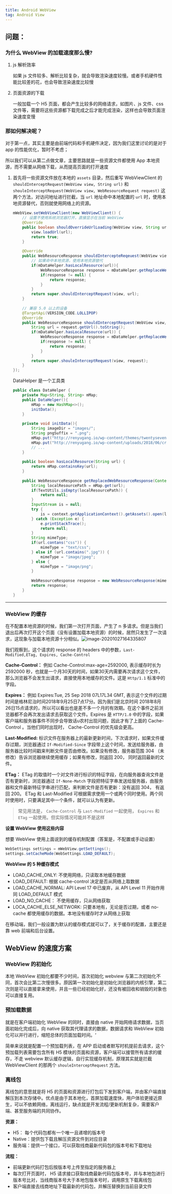 ```yaml
---
title: Android WebView
tag: Android View
---
```




## **问题**：

### **为什么** **WebView 的加载速度那么慢?**

1. js 解析效率

   如果 js 文件较多、解析比较复杂，就会导致渲染速度较慢。或者手机硬件性能比较差的花，也会导致渲染速度比较慢

2. 页面资源的下载

   一般加载一个 H5 页面，都会产生比较多的网络请求，如图片、js 文件、css 文件等，需要将这些资源都下载完成之后才能完成渲染，这样也会导致页面渲染速度变慢

<!-- more -->

### **那如何解决呢？**

对于第一点，其实主要是由前端代码和手机硬件决定，因为我们这里讨论的是对于 app 的性能优化，暂时不考虑；

所以我们可以从第二点做文章，主要思路就是一些资源文件都使用 App 本地资源，而不需要从网络下载，从而提高页面的打开速度

1. 首先将一些资源文件放在本地的 `assets` 目录，然后重写 WebViewClient 的 `shouldInterceptRequest(WebView view, String url)` 和  `shouleInterceptRequest(WebView view, WebResourceRequest request)` 这两个方法，对访问地址进行拦截，当 `url` 地址命中本地配置的 `url` 时，使用本地资源替代，否则就使用网络上的资源。

   ```Java
   mWebView.setWebViewClient(new WebViewClient() {
       // 设置不使用系统浏览器打开，直接显示在当前 WebView
       @Override
       public boolean shouldOverrideUrlLoading(WebView view, String url) {
           view.loadUrl(url);
           return true;
       }
       
       @Override
       public WebResourceResponse shouldIntercepteReqeuest(WebView view, String url) {
           // 如果命中本地资源，使用本地资源替代
           if(mDataHelper.hasLocalResource(url)){
               WebResourceResponse response = mDataHelper.getReplaceWebResourceResponse(getApplicationContext(), url);
               if(response != null) {
                   return response;
               }
           }
           return super.shouldInterceptRequest(view, url);
       }
       
       // 兼容 5.0 以上的设备
       @TargetApi(VERSION_CODE.LOLLIPOP)
       @Override
       public WebResourceResponse shouldInterceptRequest(WebView view, WebResourceRequest request) {
           String url = request.getUrl().toString();
           if(mDataHelper.hasLocalResource(url)) {
               WebResourceResponse response = mDataHelper.getReplaceWebResourceResponse(getApplicationContext(), url);
               if(response != null) {
                   return response;
               }
           }
           return super.shouleInterceptRequest(view, request);
       }
   });
   ```

   DataHelper 是一个工具类

   ```java
   public class DataHelper {
       private Map<String, String> mMap;
       public DataHelper(){
           mMap = new HashMap<>();
           initData();
       }
       
       private void initData(){
           String imageDir = "images/";
           String pngSuffix = ".png";
           mMap.put("http://renyugang.io/wp-content/themes/twentyseventeen/style.css?ver=4.9.8", "css/style.css");
           mMap.put("http://renyugang.io/wp-content/uploads/2018/06/cropped-ryg.png",imageDir + "cropped-ryg.png");
           // ...
       }
       
       public boolean hasLocalResource(String url) {
           return mMap.containsKey(url);
       }
       
       public WebResourceResponce getReplacedWebResourceResponse(Context context, String url) {
           String localResourcePath = mMap.get(url);
           if(TextUtils.isEmpty(localResourcePath)) {
               return null;
           }
           InputStream is = null;
           try {
               is = context.getApplicationContext().getAssets().open(localResourcePath);
           } catch (Exception e) {
               e.printStackTrace();
               return null;
           }
           String mimeType;
           if(url.contans("css")) {
               mimeType = "text/css";
           } else if (url.contains(".jpg")) {
               mimeType = "image/jpeg";
           } else {
               mimeType = "image/png";
           }
           
           WebResourceResponse response = new WebResourceResponse(mimeType, "utf-8", is);
           return response;
       }
   }
   ```

****

### **WebView 的缓存**

在不配置本地资源的时候，我们第一次打开页面，产生了 n  多请求。但是当我们退出后再次打开这个页面（没有设置加载本地资源）的时候，居然只发生了一次请求，这现象与加载本地资源十分相似。![image-20201027164335807](https://github.com/xiaomanwong/static_file/blob/master/images/image-20201027164335807.png?raw=true)

我们观察到，这个请求的 response 的 headers 中的参数，`Last-Modified,ETag, Expires, Cache-Control` 

**Cache-Control：** 例如 Cache-Control:max-age=2592000, 表示缓存时长为 2592000 秒，也就是一个月30天的时间，如果30天内需要再次请求这个文件，那么浏览器不会发生出请求，直接使用本地缓存的文件。这是 `Http/1.1`  标准中的字段。

**Expires：** 例如 Expires:Tue, 25 Sep 2018 07L17L34 GMT, 表示这个文件的过期时间是格林尼治时间2018年9月25日7点17分。因为我们是北京时间 2018年8月26日15点请求的，所以可以看出也是差不多一个月的有效期。在这个事件之前浏览器都不会再次发出请求去获取这个文件。Expires 是 `HTTP/1.0` 中的字段，如果客户端和服务器事件不同步会导致话u农村出现问题，因此才有了上面的 Cache-Control 。当他们同时出现时， Cache-Control 的优先级会更高。

**Last-Modified:** 标识文件在服务器上的最新更新时间，下次请求时，如果文件缓存过期，浏览器通过 `If-Modified-Since` 字段带上这个时间，发送给服务器，由服务器比较时间戳来判断文件是否由修改。如果没有修改，服务器范围 304 （未修改）告诉浏览器继续使用缓存；如果有修改，则返回 200， 同时返回最新的文件。

**ETag：** ETag 的取值时一个对文件进行标识的特征字段，在向服务器查询文件是否有更新时，浏览器通过 `If-None-Match` 字段把特征字串发送给服务器，由服务器和文件最新特征字串进行匹配，来判断文件是否有更新：没有返回 304， 有返回 200。 ETag 和 Last-Modified 可根据需求使用一个或两个同时使用。两个同时使用时，只要满足其中一个条件，就可以认为有更新。

> 常见用法是， `Cache-Control` 与 `Last-Modified` 一起使用， `Expires` 和 `ETag` 一起使用。但实际情况可能并不是这样

**设置 WebView 使用这些内容**

想要 WebView 使用上面说到的缓存机制配置（答案是，不配置或手动设置）

```java
WebSettings settings = mWebView.getSettings();
settings.setCacheMode(WebSettings.LOAD_DEFAULT);
```

**WebView 的 5 种缓存模式**

* LOAD_CACHE_ONLY: 不使用网络，只读取本地缓存数据
* LOAD_DEFAULT: 根据 cache-control 决定是否从网络上取数据
* LOAD_CACHE_NORMAL: API Level 17 中已废弃，从 API Level 11 开始作用同 LOAD_DEFAULT 模式
* LOAD_NO_CACHE： 不使用缓存，只从网络获取
* LOCA_CACHE_ELSE_NETWORK: 只要本地有，无论是否过期，或者 no-cache 都使用缓存的数据。本地没有缓存时才从网络上获取

在移动端，我们一般设置为默认的缓存模式就可以了，关于缓存的配置，主要还是靠 web 前端和后台设置。



## WebView 的速度方案

### WebView 的初始化

本地 WebView 初始化都要不少时间，首次初始化 webview 与第二次初始化不同，首次会比第二次慢很多。原因第一次初始化是初始化浏览器的内核引擎，第二次则是可以直接拿来使用，并且一些已经初始化好，还没有被回收和销毁的对象也可以直接复用。

### 预加载数据

就是在客户端初始化 WebView 的同时，直接由 native 开始网络请求数据，当页面初始化完成后，向 native 获取其代理请求的数据，数据请求和 WebView 初始化可以并行进行，缩短总体的页面加载时间。‘

简单来说就是配置一个预加载列表，在 APP 启动或者默写时机提前去请求，这个预加载列表需要包含所有 H5 模块的页面和资源，客户端可以接管所有请求的缓存，不走 webview 默认缓存逻辑，自行实现缓存机制，原理其实就是拦截 WebViewClient 的那两个 `shouleInterceptRequest` 方法。

### 离线包

离线包的意思就是将 H5 的页面和资源进行打包后下发到客户端，并由客户端直接解压到本次存储中。优点是由于其本地化，首屏加载速度快，用户体验更接近原生，可以不依赖网络，离线运行，缺点就是开发流程/更新机制复杂，需要客户端、甚至服务端的共同协作。

**资源：**

* H5： 每个代码包都有一个唯一且递增的版本号
* Native：提供包下载且解压资源文件到对应目录
* 服务端：提供一个接口，可以获取线商最新代码包的版本号和下载地址

**流程：**

* 前端更新代码打包后按版本号上传至指定的服务器上
* 每次打开页面时， H5 请求接口获取线商最新代码包版本号，并与本地包进行版本号比对，当线商版本号大于本地包版本号时，调用原生下载离线包
* 客户端直接去线商地址下载最新的代码包，并解压替换到当前目录文件
